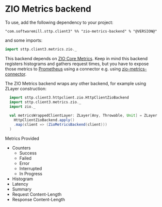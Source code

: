 # ZIO Metrics backend

To use, add the following dependency to your project:

```
"com.softwaremill.sttp.client3" %% "zio-metrics-backend" % "@VERSION@"
```

and some imports:

```scala mdoc
import sttp.client3.metrics.zio._
```

This backend depends on [ZIO Core Metrics](https://zio.dev/guides/tutorials/monitor-a-zio-application-using-zio-built-in-metric-system#adding-dependencies-to-the-project). Keep in mind this backend registers histograms and gathers request times, but you have to expose those metrics to [Prometheus](https://prometheus.io/) using a connector e.g. using [zio-metrics-connector](https://zio.dev/guides/tutorials/monitor-a-zio-application-using-zio-built-in-metric-system#adding-dependencies-to-the-project).

The ZIO Metrics backend wraps any other backend, for example using ZLayer construction:

```scala mdoc:compile-only
  import sttp.client3.httpclient.zio.HttpClientZioBackend
  import sttp.client3.metrics.zio._
  import zio._
  
  val metricsWrappedClientLayer: ZLayer[Any, Throwable, Unit] = ZLayer.fromZIO(
    HttpClientZioBackend.apply()
    .map(client => (ZioMetricsBackend(client)))
  )
```

Metrics Provided

* Counters
  * Success
  * Failed
  * Error
  * Interrupted
  * In Progress
* Histogram
 * Latency
* Summary
 * Request Content-Length
 * Response Content-Length
